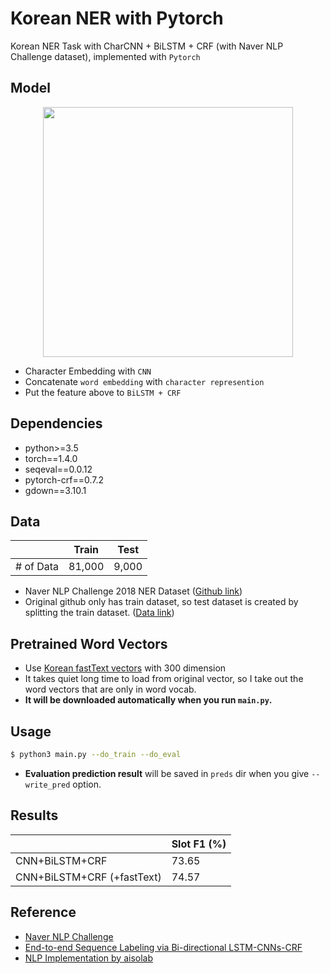 # Korean NER with Pytorch

Korean NER Task with CharCNN + BiLSTM + CRF (with Naver NLP Challenge dataset), implemented with `Pytorch`

## Model

<p float="left" align="center">
    <img width="400" src="https://user-images.githubusercontent.com/28896432/77224229-d9bce580-6ba6-11ea-9564-06d57a2e0f09.png" />  
</p>

- Character Embedding with `CNN`
- Concatenate `word embedding` with `character represention`
- Put the feature above to `BiLSTM + CRF`

## Dependencies

- python>=3.5
- torch==1.4.0
- seqeval==0.0.12
- pytorch-crf==0.7.2
- gdown==3.10.1

## Data

|           | Train  | Test  |
| --------- | ------ | ----- |
| # of Data | 81,000 | 9,000 |

- Naver NLP Challenge 2018 NER Dataset ([Github link](https://github.com/naver/nlp-challenge))
- Original github only has train dataset, so test dataset is created by splitting the train dataset. ([Data link](https://github.com/aisolab/nlp_implementation/tree/master/Bidirectional_LSTM-CRF_Models_for_Sequence_Tagging/data))

## Pretrained Word Vectors

- Use [Korean fastText vectors](https://fasttext.cc/docs/en/crawl-vectors.html) with 300 dimension
- It takes quiet long time to load from original vector, so I take out the word vectors that are only in word vocab.
- **It will be downloaded automatically when you run `main.py`.**

## Usage

```bash
$ python3 main.py --do_train --do_eval
```

- **Evaluation prediction result** will be saved in `preds` dir when you give `--write_pred` option.

## Results

|                            | Slot F1 (%) |
| -------------------------- | ----------- |
| CNN+BiLSTM+CRF             | 73.65       |
| CNN+BiLSTM+CRF (+fastText) | 74.57       |

## Reference

- [Naver NLP Challenge](https://github.com/naver/nlp-challenge)
- [End-to-end Sequence Labeling via Bi-directional LSTM-CNNs-CRF](https://arxiv.org/abs/1603.01354)
- [NLP Implementation by aisolab](https://github.com/aisolab/nlp_implementation)
